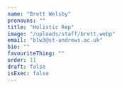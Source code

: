 ```yaml
---
name: "Brett Welsby"
pronouns: ""
title: "Holistic Rep"
image: "/uploads/staff/brett.webp"
email: "blw3@st-andrews.ac.uk"
bio: ""
favouriteThing: ""
order: 11
draft: false
isExec: false
---
```


